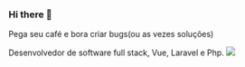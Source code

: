 ### Hi there 👋
Pega seu café e bora criar bugs(ou as vezes soluções)

Desenvolvedor de software full stack, Vue, Laravel e Php.
	<img src="https://img.shields.io/badge/LinkedIn-0077B5?style=for-the-badge&logo=linkedin&logoColor=white" />
  
  
<!--
**freaklucas/freaklucas** is a ✨ _special_ ✨ repository because its `README.md` (this file) appears on your GitHub profile.

Here are some ideas to get you started:

- 🔭 I’m currently working on ...
- 🌱 I’m currently learning ...
- 👯 I’m looking to collaborate on ...
- 🤔 I’m looking for help with ...
- 💬 Ask me about ...
- 📫 How to reach me: ...
- 😄 Pronouns: ...
- ⚡ Fun fact: ...
-->
